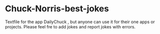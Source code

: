# Chuck-Norris-best-jokes
Textfile for the app DailyChuck , but anyone can use it 
for their one apps or projects.
Please feel fre to add jokes and report jokes with errors.
